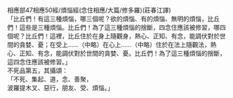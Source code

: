 相應部47相應50經/煩惱經(念住相應/大篇/修多羅)(莊春江譯)  
「比丘們！有這三種煩惱，哪三個呢？欲的煩惱、有的煩惱、無明的煩惱，比丘們！這些是三種煩惱。比丘們！為了這三種煩惱的捨斷，四念住應該被修習，哪四個呢？比丘們！這裡，比丘住於在身上隨觀身，熱心、正知、有念，能調伏對於世間的貪婪、憂；在受上……（中略）在心上……（中略）住於在法上隨觀法，熱心、正知、有念，能調伏對於世間的貪婪、憂。比丘們！為了這三種煩惱的捨斷，這四念住應該被修習。」  
不死品第五，其攝頌：  
「不死、集起、道，念、善聚，  
波羅提木叉、惡行，朋友、受、煩惱。」  
  
  
